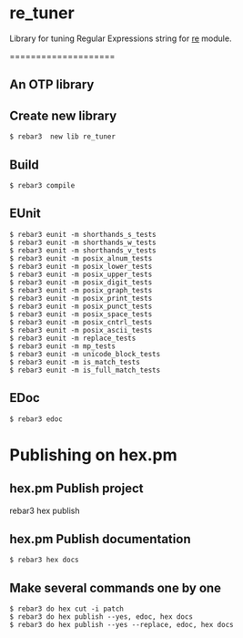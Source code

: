 # re_tuner

Library for tuning Regular Expressions string for [re](http://erlang.org/doc/man/re.html) module.

====================

An OTP library
--------------------
Create new library
-----

    $ rebar3  new lib re_tuner
	
Build
-----

    $ rebar3 compile

EUnit
-----

    $ rebar3 eunit -m shorthands_s_tests
	$ rebar3 eunit -m shorthands_w_tests
    $ rebar3 eunit -m shorthands_v_tests
	$ rebar3 eunit -m posix_alnum_tests
	$ rebar3 eunit -m posix_lower_tests
	$ rebar3 eunit -m posix_upper_tests
	$ rebar3 eunit -m posix_digit_tests
	$ rebar3 eunit -m posix_graph_tests
    $ rebar3 eunit -m posix_print_tests
	$ rebar3 eunit -m posix_punct_tests
    $ rebar3 eunit -m posix_space_tests
	$ rebar3 eunit -m posix_cntrl_tests
	$ rebar3 eunit -m posix_ascii_tests
	$ rebar3 eunit -m replace_tests
	$ rebar3 eunit -m mp_tests
	$ rebar3 eunit -m unicode_block_tests
	$ rebar3 eunit -m is_match_tests
	$ rebar3 eunit -m is_full_match_tests


EDoc
-----

    $ rebar3 edoc


Publishing on hex.pm
====================

hex.pm Publish project
-----
rebar3 hex publish

hex.pm Publish documentation
-----
    $ rebar3 hex docs
	
Make several commands one by one
-----	
    $ rebar3 do hex cut -i patch
	$ rebar3 do hex publish --yes, edoc, hex docs
	$ rebar3 do hex publish --yes --replace, edoc, hex docs